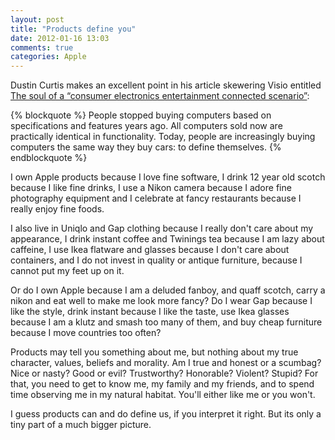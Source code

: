 ```yaml
---
layout: post
title: "Products define you"
date: 2012-01-16 13:03
comments: true
categories: Apple
---
```


Dustin Curtis makes an excellent point in his article skewering Visio entitled [The soul of a “consumer electronics entertainment connected scenario”](http://dcurt.is/2012/01/09/consumer-electronics-entertainment-connected-scenarios/):

{% blockquote %}
People stopped buying computers based on specifications and features years ago. All computers sold now are practically identical in functionality. Today, people are increasingly buying computers the same way they buy cars: to define themselves.
{% endblockquote %}

I own Apple products because I love fine software, I drink 12 year old scotch because I like fine drinks, I use a Nikon camera because I adore fine photography equipment and I celebrate at fancy restaurants because I really enjoy fine foods.

I also live in Uniqlo and Gap clothing because I really don't care about my appearance, I drink instant coffee and Twinings tea because I am lazy about caffeine, I use Ikea flatware and glasses because I don't care about containers, and I do not invest in quality or antique furniture, because I cannot put my feet up on it.

Or do I own Apple because I am a deluded fanboy, and quaff scotch, carry a nikon and eat well to make me look more fancy? Do I wear Gap because I like the style, drink instant because I like the taste, use Ikea glasses because I am a klutz and smash too many of them, and buy cheap furniture because I move countries too often?

Products may tell you something about me, but nothing about my true character, values, beliefs and morality. Am I true and honest or a scumbag? Nice or nasty? Good or evil? Trustworthy? Honorable? Violent? Stupid? For that, you need to get to know me, my family and my friends, and to spend time observing me in my natural habitat. You'll either like me or you won't.

I guess products can and do define us, if you interpret it right. But its only a tiny part of a much bigger picture.
